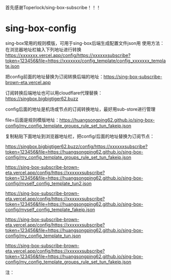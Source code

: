 首先感谢Toperlock/sing-box-subscribe！！！
# sing-box-config
sing-box常用的规则模版，可用于sing-box后端生成配置文件json用
使用方法：
在浏览器地址栏输入下列地址进行转换
https://xxxxxxx.vercel.app/config/https://xxxxxxsubscribe?token=123456&file=https://xxxxxxx/config_template/config_xxxxxxx_template.json

把config前面的地址替换为订阅转换后端的地址：https://sing-box-subscribe-brown-eta.vercel.app

订阅转换后端地址也可以用cloudflare代理替换：https://singbox.bigbigtiger62.buzz

config后面的地址是机场或节点的订阅转换地址，最好用sub-store进行管理
 
file=后面是规则模版地址：https://huangsongping62.github.io/sing-box-config/my_config_template_groups_rule_set_tun_fakeip.json

复制粘贴下面地址到浏览器地址栏，把config/后面的地址替换为订阅节点：

https://singbox.bigbigtiger62.buzz/config/https://xxxxxxsubscribe?token=123456&file=https://huangsongping62.github.io/sing-box-config/my_config_template_groups_rule_set_tun_fakeip.json

https://sing-box-subscribe-brown-eta.vercel.app/config/https://xxxxxxsubscribe?token=123456&file=https://huangsongping62.github.io/sing-box-config/myself_config_template_tun2.json

https://sing-box-subscribe-brown-eta.vercel.app/config/https://xxxxxxsubscribe?token=123456&file=https://huangsongping62.github.io/sing-box-config/myself_config_template_fakeip.json

https://sing-box-subscribe-brown-eta.vercel.app/config/https://xxxxxxsubscribe?token=123456&file=https://huangsongping62.github.io/sing-box-config/my_config_template_tun.json

https://sing-box-subscribe-brown-eta.vercel.app/config/https://xxxxxxsubscribe?token=123456&file=https://huangsongping62.github.io/sing-box-config/my_config_template_groups_rule_set_tun_fakeip.json

注：
